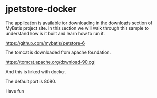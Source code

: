jpetstore-docker
================

The application is available for downloading in the downloads section of MyBatis project site. 
In this section we will walk through this sample to understand how is it built and learn how to run it.

https://github.com/mybatis/jpetstore-6

The tomcat is downloaded from apache foundation.

https://tomcat.apache.org/download-90.cgi

And this is linked with docker.

The default port is 8080.


Have fun
